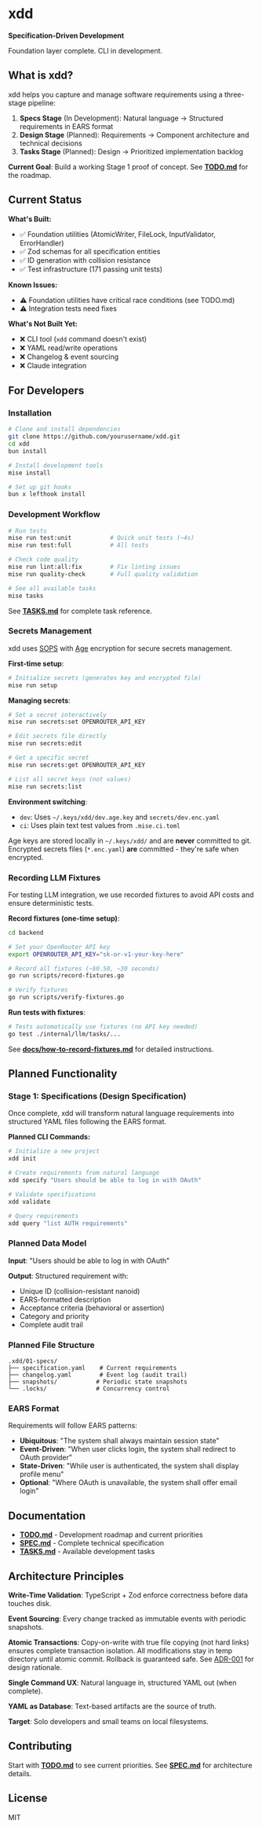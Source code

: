 # xdd

**Specification-Driven Development**

Foundation layer complete. CLI in development.

## What is xdd?

xdd helps you capture and manage software requirements using a three-stage pipeline:

1. **Specs Stage** (In Development): Natural language → Structured requirements in EARS format
2. **Design Stage** (Planned): Requirements → Component architecture and technical decisions
3. **Tasks Stage** (Planned): Design → Prioritized implementation backlog

**Current Goal**: Build a working Stage 1 proof of concept. See **[TODO.md](./TODO.md)** for the roadmap.

## Current Status

**What's Built:**
- ✅ Foundation utilities (AtomicWriter, FileLock, InputValidator, ErrorHandler)
- ✅ Zod schemas for all specification entities
- ✅ ID generation with collision resistance
- ✅ Test infrastructure (171 passing unit tests)

**Known Issues:**
- ⚠️ Foundation utilities have critical race conditions (see TODO.md)
- ⚠️ Integration tests need fixes

**What's Not Built Yet:**
- ❌ CLI tool (`xdd` command doesn't exist)
- ❌ YAML read/write operations
- ❌ Changelog & event sourcing
- ❌ Claude integration

## For Developers

### Installation

```bash
# Clone and install dependencies
git clone https://github.com/yourusername/xdd.git
cd xdd
bun install

# Install development tools
mise install

# Set up git hooks
bun x lefthook install
```

### Development Workflow

```bash
# Run tests
mise run test:unit           # Quick unit tests (~4s)
mise run test:full           # All tests

# Check code quality
mise run lint:all:fix        # Fix linting issues
mise run quality-check       # Full quality validation

# See all available tasks
mise tasks
```

See **[TASKS.md](./TASKS.md)** for complete task reference.

### Secrets Management

xdd uses [SOPS](https://github.com/mozilla/sops) with [Age](https://github.com/FiloSottile/age) encryption for secure secrets management.

**First-time setup**:

```bash
# Initialize secrets (generates key and encrypted file)
mise run setup
```

**Managing secrets**:

```bash
# Set a secret interactively
mise run secrets:set OPENROUTER_API_KEY

# Edit secrets file directly
mise run secrets:edit

# Get a specific secret
mise run secrets:get OPENROUTER_API_KEY

# List all secret keys (not values)
mise run secrets:list
```

**Environment switching**:

- `dev`: Uses `~/.keys/xdd/dev.age.key` and `secrets/dev.enc.yaml`
- `ci`: Uses plain text test values from `.mise.ci.toml`

Age keys are stored locally in `~/.keys/xdd/` and are **never** committed to git.
Encrypted secrets files (`*.enc.yaml`) **are** committed - they're safe when encrypted.

### Recording LLM Fixtures

For testing LLM integration, we use recorded fixtures to avoid API costs and ensure deterministic tests.

**Record fixtures (one-time setup)**:

```bash
cd backend

# Set your OpenRouter API key
export OPENROUTER_API_KEY="sk-or-v1-your-key-here"

# Record all fixtures (~$0.50, ~30 seconds)
go run scripts/record-fixtures.go

# Verify fixtures
go run scripts/verify-fixtures.go
```

**Run tests with fixtures**:

```bash
# Tests automatically use fixtures (no API key needed)
go test ./internal/llm/tasks/...
```

See **[docs/how-to-record-fixtures.md](./docs/how-to-record-fixtures.md)** for detailed instructions.

## Planned Functionality

### Stage 1: Specifications (Design Specification)

Once complete, xdd will transform natural language requirements into structured YAML files following the EARS format.

**Planned CLI Commands:**

```bash
# Initialize a new project
xdd init

# Create requirements from natural language
xdd specify "Users should be able to log in with OAuth"

# Validate specifications
xdd validate

# Query requirements
xdd query "list AUTH requirements"
```

### Planned Data Model

**Input**: "Users should be able to log in with OAuth"

**Output**: Structured requirement with:
- Unique ID (collision-resistant nanoid)
- EARS-formatted description
- Acceptance criteria (behavioral or assertion)
- Category and priority
- Complete audit trail

### Planned File Structure

```text
.xdd/01-specs/
├── specification.yaml    # Current requirements
├── changelog.yaml        # Event log (audit trail)
├── snapshots/           # Periodic state snapshots
└── .locks/              # Concurrency control
```

### EARS Format

Requirements will follow EARS patterns:
- **Ubiquitous**: "The system shall always maintain session state"
- **Event-Driven**: "When user clicks login, the system shall redirect to OAuth provider"
- **State-Driven**: "While user is authenticated, the system shall display profile menu"
- **Optional**: "Where OAuth is unavailable, the system shall offer email login"

## Documentation

- **[TODO.md](./TODO.md)** - Development roadmap and current priorities
- **[SPEC.md](./SPEC.md)** - Complete technical specification
- **[TASKS.md](./TASKS.md)** - Available development tasks

## Architecture Principles

**Write-Time Validation**: TypeScript + Zod enforce correctness before data touches disk.

**Event Sourcing**: Every change tracked as immutable events with periodic snapshots.

**Atomic Transactions**: Copy-on-write with true file copying (not hard links) ensures complete transaction isolation. All modifications stay in temp directory until atomic commit. Rollback is guaranteed safe. See [ADR-001](docs/architecture/ADR-001-atomic-transactions-true-copy.md) for design rationale.

**Single Command UX**: Natural language in, structured YAML out (when complete).

**YAML as Database**: Text-based artifacts are the source of truth.

**Target**: Solo developers and small teams on local filesystems.

## Contributing

Start with **[TODO.md](./TODO.md)** to see current priorities. See **[SPEC.md](./SPEC.md)** for architecture details.

## License

MIT
